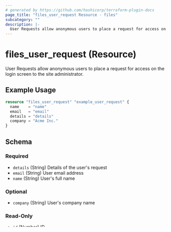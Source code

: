 ```yaml
---
# generated by https://github.com/hashicorp/terraform-plugin-docs
page_title: "files_user_request Resource - files"
subcategory: ""
description: |-
  User Requests allow anonymous users to place a request for access on the login screen to the site administrator.
---
```


# files_user_request (Resource)

User Requests allow anonymous users to place a request for access on the login screen to the site administrator.

## Example Usage

```terraform
resource "files_user_request" "example_user_request" {
  name    = "name"
  email   = "email"
  details = "details"
  company = "Acme Inc."
}
```

<!-- schema generated by tfplugindocs -->
## Schema

### Required

- `details` (String) Details of the user's request
- `email` (String) User email address
- `name` (String) User's full name

### Optional

- `company` (String) User's company name

### Read-Only

- `id` (Number) ID

## Import

Import is supported using the following syntax:

```shell
# User Requests can be imported by specifying the id.
terraform import files_user_request.example_user_request 1
```
